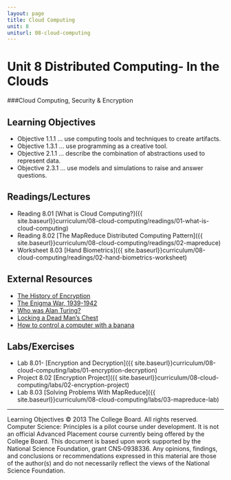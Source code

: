 ```yaml
---
layout: page
title: Cloud Computing
unit: 8
uniturl: 08-cloud-computing
---
```


Unit 8 Distributed Computing-  In the Clouds
======================================
###Cloud Computing, Security & Encryption


Learning Objectives
-------------------
 * Objective 1.1.1 … use computing tools and techniques to create artifacts.
 * Objective 1.3.1 … use programming as a creative tool.
 * Objective 2.1.1 … describe the combination of abstractions used to represent data.
 * Objective 2.3.1 … use models and simulations to raise and answer questions.

Readings/Lectures
-------------------
 * Reading 8.01 [What is Cloud Computing?]({{ site.baseurl}}curriculum/08-cloud-computing/readings/01-what-is-cloud-computing) 
 * Reading 8.02 [The MapReduce Distributed Computing Pattern]({{ site.baseurl}}curriculum/08-cloud-computing/readings/02-mapreduce) 
 * Worksheet 8.03 [Hand Biometrics]({{ site.baseurl}}curriculum/08-cloud-computing/readings/02-hand-biometrics-worksheet) 

External Resources
-------------------
 * [The History of Encryption](http://visual.ly/history-encryption)
 * [The Enigma War, 1939-1942](http://www.turing.org.uk/scrapbook/ww2.html)
 * [Who was Alan Turing?](http://www.cs4fn.org/magazine/magazine14.php)
 * [Locking a Dead Man’s Chest](http://www.cs4fn.org/binary/lock/)
 * [How to control a computer with a banana](http://www.cnn.com/2013/04/05/tech/innovation/jay-silver-makey/index.html)

Labs/Exercises
-------------------
 * Lab 8.01- [Encryption and Decryption]({{ site.baseurl}}curriculum/08-cloud-computing/labs/01-encryption-decryption) 
 * Project 8.02 [Encryption Project]({{ site.baseurl}}curriculum/08-cloud-computing/labs/02-encryption-project) 
 * Lab 8.03 [Solving Problems With MapReduce]({{ site.baseurl}}curriculum/08-cloud-computing/labs/03-mapreduce-lab) 


----------
Learning Objectives © 2013 The College Board. All rights reserved. Computer Science: Principles is a pilot course under development. It is not an official Advanced Placement course currently being offered by the College Board. This document is based upon work supported by the National Science Foundation, grant CNS‐0938336. Any opinions, findings, and conclusions or recommendations expressed in this material are those of the author(s) and do not necessarily reflect the views of the National Science Foundation.
